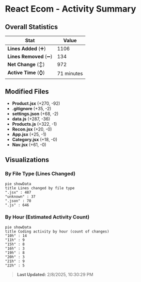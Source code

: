 # React Ecom - Activity Summary 

## Overall Statistics

| Stat                   | Value                                                             |
| ---------------------- | ----------------------------------------------------------------- |
| **Lines Added** (➕)   | 1106                                          |
| **Lines Removed** (➖) | 134                                        |
| **Net Change** (↕)    | 972                |
| **Active Time** (⌚)   | 71 minutes |


## Modified Files
- **Product.jsx** (+270, -92)
- **.gitignore** (+35, -2)
- **settings.json** (+68, -2)
- **data.js** (+287, -36)
- **Products.js** (+322, -1)
- **Recon.jsx** (+20, -0)
- **App.jsx** (+25, -1)
- **Category.jsx** (+18, -0)
- **Nav.jsx** (+61, -0)

## Visualizations

### By File Type (Lines Changed)

```mermaid
pie showData
title Lines changed by file type
".jsx" : 487
"unknown" : 37
".json" : 70
".js" : 646
```

### By Hour (Estimated Activity Count)

```mermaid
pie showData
title Coding activity by hour (count of changes)
"10h" : 14
"11h" : 9
"15h" : 8
"16h" : 3
"19h" : 8
"20h" : 3
"21h" : 9
"22h" : 5
```


> **Last Updated:** 2/8/2025, 10:30:29 PM
